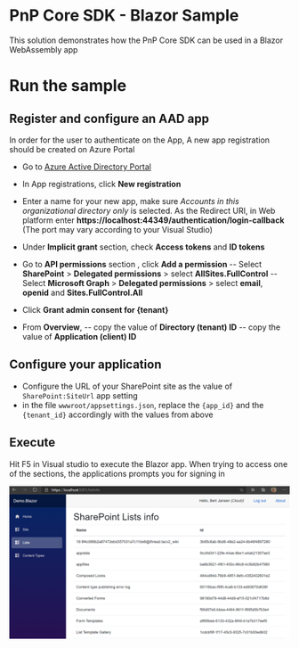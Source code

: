 ﻿# PnP Core SDK - Blazor Sample

This solution demonstrates how the PnP Core SDK can be used in a Blazor WebAssembly app

# Run the sample

## Register and configure an AAD app

In order for the user to authenticate on the App, A new app registration should be created on Azure Portal

- Go to [Azure Active Directory Portal](https://aad.portal.azure.com)

- In App registrations, click __New registration__

- Enter a name for your new app, make sure *Accounts in this organizational directory only* is selected. As the Redirect URI, in Web platform enter __https://localhost:44349/authentication/login-callback__ (The port may vary according to your Visual Studio)

- Under __Implicit grant__ section, check __Access tokens__ and __ID tokens__

- Go to __API permissions__ section , click __Add a permission__
-- Select __SharePoint__ > __Delegated permissions__ > select __AllSites.FullControl__
-- Select __Microsoft Graph__ > __Delegated permissions__ > select __email__, __openid__ and __Sites.FullControl.All__

- Click __Grant admin consent for {tenant}__

- From __Overview__,
-- copy the value of __Directory (tenant) ID__
-- copy the value of __Application (client) ID__

## Configure your application

- Configure the URL of your SharePoint site as the value of `SharePoint:SiteUrl` app setting
- in the file `wwwroot/appsettings.json`, replace the `{app_id}` and the `{tenant_id}` accordingly with the values from above

## Execute

  Hit F5 in Visual studio to execute the Blazor app.
  When trying to access one of the sections, the applications prompts you for signing in

  ![preview image of the running app](preview.png)

